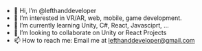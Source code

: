 - 👋 Hi, I’m @lefthanddeveloper
- 👀 I’m interested in VR/AR, web, mobile, game development.
- 🌱 I’m currently learning Unity, C#, React, Javasciprt, ...  
- 💞️ I’m looking to collaborate on Unity or React Projects
- 📫 How to reach me: Email me at lefthanddeveloper@gmail.com

<!---
lefthanddeveloper/lefthanddeveloper is a ✨ special ✨ repository because its `README.md` (this file) appears on your GitHub profile.
You can click the Preview link to take a look at your changes.
--->
